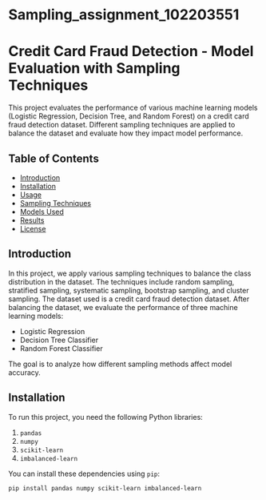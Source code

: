 # Sampling_assignment_102203551


# Credit Card Fraud Detection - Model Evaluation with Sampling Techniques

This project evaluates the performance of various machine learning models (Logistic Regression, Decision Tree, and Random Forest) on a credit card fraud detection dataset. Different sampling techniques are applied to balance the dataset and evaluate how they impact model performance.

## Table of Contents

- [Introduction](#introduction)
- [Installation](#installation)
- [Usage](#usage)
- [Sampling Techniques](#sampling-techniques)
- [Models Used](#models-used)
- [Results](#results)
- [License](#license)

## Introduction

In this project, we apply various sampling techniques to balance the class distribution in the dataset. The techniques include random sampling, stratified sampling, systematic sampling, bootstrap sampling, and cluster sampling. The dataset used is a credit card fraud detection dataset. After balancing the dataset, we evaluate the performance of three machine learning models:
- Logistic Regression
- Decision Tree Classifier
- Random Forest Classifier

The goal is to analyze how different sampling methods affect model accuracy.

## Installation

To run this project, you need the following Python libraries:

1. `pandas`
2. `numpy`
3. `scikit-learn`
4. `imbalanced-learn`

You can install these dependencies using `pip`:

```bash
pip install pandas numpy scikit-learn imbalanced-learn
